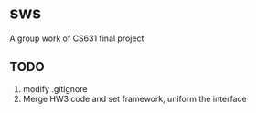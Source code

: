 sws
===

A group work of CS631 final project

## TODO
1. modify .gitignore
2. Merge HW3 code and set framework, uniform the interface
